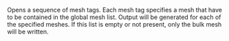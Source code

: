 Opens a sequence of mesh tags. Each mesh tag specifies a mesh that have to be
contained in the global mesh list. Output will be generated for each of the
specified meshes. If this list is empty or not present, only the bulk mesh will
be written.
